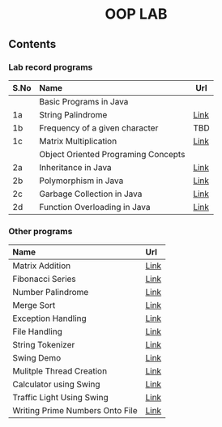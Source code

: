 <h1 align="center">OOP LAB</h1>

## Contents

### Lab record programs

| S.No | Name | Url
|------|:------|--|
||Basic Programs in Java|
| 1a | String Palindrome| [Link](https://github.com/csc-mec/OOPS_lab/blob/main/StringPalindrome.java) |
| 1b | Frequency of a given character | TBD |
| 1c | Matrix Multiplication | [Link](https://github.com/csc-mec/OOPS_lab/blob/main/MatrixMultiplication.java) |
||Object Oriented Programing Concepts|
| 2a | Inheritance in Java | [Link](https://github.com/csc-mec/OOPS_lab/blob/main/InheritanceExample.java) |
| 2b | Polymorphism in Java | [Link](https://github.com/csc-mec/OOPS_lab/blob/main/AbstractClass.java) |
| 2c | Garbage Collection in Java | [Link](https://github.com/csc-mec/OOPS_lab/blob/main/GarbageCollector.java) |
| 2d | Function Overloading in Java | [Link](https://github.com/csc-mec/OOPS_lab/blob/main/FunctionOverloading.java) |

### Other programs

| Name | Url |
|:------|:--|
| Matrix Addition | [Link](https://github.com/csc-mec/OOPS_lab/blob/main/MatrixAddition.java) |
| Fibonacci Series | [Link](https://github.com/csc-mec/OOPS_lab/blob/main/Fibonacci.java) |
| Number Palindrome | [Link](https://github.com/csc-mec/OOPS_lab/blob/main/StringPalindrome.java) |
| Merge Sort | [Link](https://github.com/csc-mec/OOPS_lab/blob/main/MergeSort.java) |
| Exception Handling | [Link](https://github.com/csc-mec/OOPS_lab/blob/main/ExceptionHandlingDemo.java) |
| File Handling | [Link](https://github.com/csc-mec/OOPS_lab/blob/main/FileHandling.java) |
| String Tokenizer | [Link](https://github.com/csc-mec/OOPS_lab/blob/main/StringTokenizerExample.java) |
| Swing Demo | [Link](https://github.com/csc-mec/OOPS_lab/blob/main/SwingDemo.java) |
| Mulitple Thread Creation | [Link](https://github.com/csc-mec/OOPS_lab/blob/main/Multiple_thread_creation.java) |
| Calculator using Swing | [Link](https://github.com/csc-mec/OOPS_lab/blob/main/CalculatorSwing.java) |
| Traffic Light Using Swing | [Link](https://github.com/csc-mec/OOPS_lab/blob/main/TrafficLightSwing.java) |
| Writing Prime Numbers Onto File | [Link](https://github.com/csc-mec/OOPS_lab/blob/main/prime_txt.java) |

